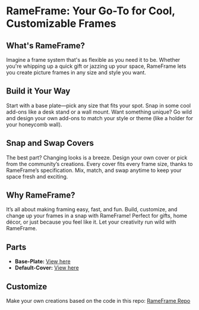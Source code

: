 # RameFrame: Your Go-To for Cool, Customizable Frames

## What's RameFrame?

Imagine a frame system that's as flexible as you need it to be. Whether you're whipping up a quick gift or jazzing up your space, RameFrame lets you create picture frames in any size and style you want.

## Build it Your Way

Start with a base plate—pick any size that fits your spot. Snap in some cool add-ons like a desk stand or a wall mount. Want something unique? Go wild and design your own add-ons to match your style or theme (like a holder for your honeycomb wall).

## Snap and Swap Covers

The best part? Changing looks is a breeze. Design your own cover or pick from the community’s creations. Every cover fits every frame size, thanks to RameFrame’s specification. Mix, match, and swap anytime to keep your space fresh and exciting.

## Why RameFrame?

It’s all about making framing easy, fast, and fun. Build, customize, and change up your frames in a snap with RameFrame! Perfect for gifts, home décor, or just because you feel like it. Let your creativity run wild with RameFrame.

## Parts

- **Base-Plate:** [View here](https://makerworld.com/en/models/512865#profileId-428948)
- **Default-Cover:** [View here](https://makerworld.com/en/models/512881#profileId-428962)

## Customize

Make your own creations based on the code in this repo: [RameFrame Repo](https://github.com/MartinR2295/rameframe)
